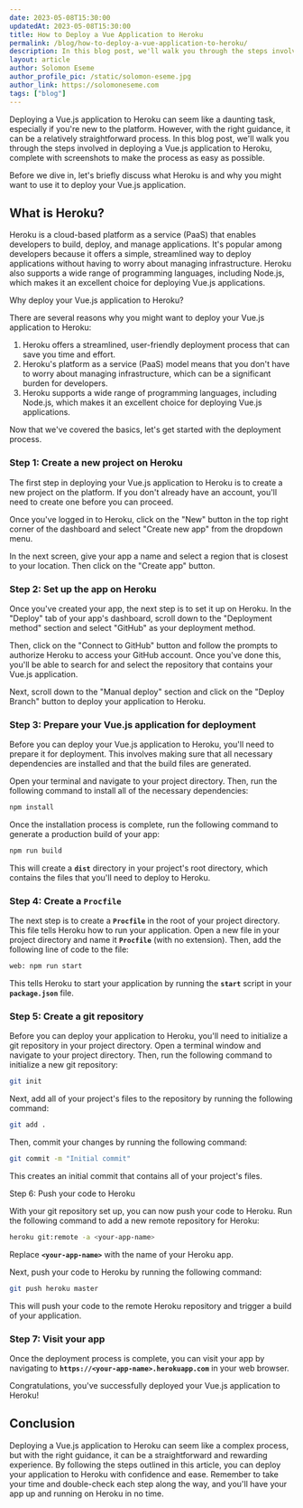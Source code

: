```yaml
---
date: 2023-05-08T15:30:00
updatedAt: 2023-05-08T15:30:00
title: How to Deploy a Vue Application to Heroku
permalink: /blog/how-to-deploy-a-vue-application-to-heroku/
description: In this blog post, we'll walk you through the steps involved in deploying a Vue.js application to Heroku, complete with screenshots to make the process as easy as possible.
layout: article
author: Solomon Eseme
author_profile_pic: /static/solomon-eseme.jpg
author_link: https://solomoneseme.com
tags: ["blog"]
---
```


Deploying a Vue.js application to Heroku can seem like a daunting task, especially if you're new to the platform. However, with the right guidance, it can be a relatively straightforward process. In this blog post, we'll walk you through the steps involved in deploying a Vue.js application to Heroku, complete with screenshots to make the process as easy as possible.

Before we dive in, let's briefly discuss what Heroku is and why you might want to use it to deploy your Vue.js application.

## What is Heroku?

Heroku is a cloud-based platform as a service (PaaS) that enables developers to build, deploy, and manage applications. It's popular among developers because it offers a simple, streamlined way to deploy applications without having to worry about managing infrastructure. Heroku also supports a wide range of programming languages, including Node.js, which makes it an excellent choice for deploying Vue.js applications.

Why deploy your Vue.js application to Heroku?

There are several reasons why you might want to deploy your Vue.js application to Heroku:

1. Heroku offers a streamlined, user-friendly deployment process that can save you time and effort.
2. Heroku's platform as a service (PaaS) model means that you don't have to worry about managing infrastructure, which can be a significant burden for developers.
3. Heroku supports a wide range of programming languages, including Node.js, which makes it an excellent choice for deploying Vue.js applications.

Now that we've covered the basics, let's get started with the deployment process.

### Step 1: Create a new project on Heroku

The first step in deploying your Vue.js application to Heroku is to create a new project on the platform. If you don't already have an account, you'll need to create one before you can proceed.

Once you've logged in to Heroku, click on the "New" button in the top right corner of the dashboard and select "Create new app" from the dropdown menu.

In the next screen, give your app a name and select a region that is closest to your location. Then click on the "Create app" button.

### Step 2: Set up the app on Heroku

Once you've created your app, the next step is to set it up on Heroku. In the "Deploy" tab of your app's dashboard, scroll down to the "Deployment method" section and select "GitHub" as your deployment method.

Then, click on the "Connect to GitHub" button and follow the prompts to authorize Heroku to access your GitHub account. Once you've done this, you'll be able to search for and select the repository that contains your Vue.js application.

Next, scroll down to the "Manual deploy" section and click on the "Deploy Branch" button to deploy your application to Heroku.

### Step 3: Prepare your Vue.js application for deployment

Before you can deploy your Vue.js application to Heroku, you'll need to prepare it for deployment. This involves making sure that all necessary dependencies are installed and that the build files are generated.

Open your terminal and navigate to your project directory. Then, run the following command to install all of the necessary dependencies:

```bash
npm install
```

Once the installation process is complete, run the following command to generate a production build of your app:

```bash
npm run build
```

This will create a **`dist`** directory in your project's root directory, which contains the files that you'll need to deploy to Heroku.

### Step 4: Create a `Procfile`

The next step is to create a **`Procfile`** in the root of your project directory. This file tells Heroku how to run your application. Open a new file in your project directory and name it **`Procfile`** (with no extension). Then, add the following line of code to the file:

```bash
web: npm run start
```

This tells Heroku to start your application by running the **`start`** script in your **`package.json`** file.

### Step 5: Create a git repository

Before you can deploy your application to Heroku, you'll need to initialize a git repository in your project directory. Open a terminal window and navigate to your project directory. Then, run the following command to initialize a new git repository:

```bash
git init
```

Next, add all of your project's files to the repository by running the following command:

```bash
git add .
```

Then, commit your changes by running the following command:

```bash
git commit -m "Initial commit"
```

This creates an initial commit that contains all of your project's files.

Step 6: Push your code to Heroku

With your git repository set up, you can now push your code to Heroku. Run the following command to add a new remote repository for Heroku:

```bash
heroku git:remote -a <your-app-name>
```

Replace **`<your-app-name>`** with the name of your Heroku app.

Next, push your code to Heroku by running the following command:

```bash
git push heroku master
```

This will push your code to the remote Heroku repository and trigger a build of your application.

### Step 7: Visit your app

Once the deployment process is complete, you can visit your app by navigating to **`https://<your-app-name>.herokuapp.com`** in your web browser.

Congratulations, you've successfully deployed your Vue.js application to Heroku!

## Conclusion

Deploying a Vue.js application to Heroku can seem like a complex process, but with the right guidance, it can be a straightforward and rewarding experience. By following the steps outlined in this article, you can deploy your application to Heroku with confidence and ease. Remember to take your time and double-check each step along the way, and you'll have your app up and running on Heroku in no time.
